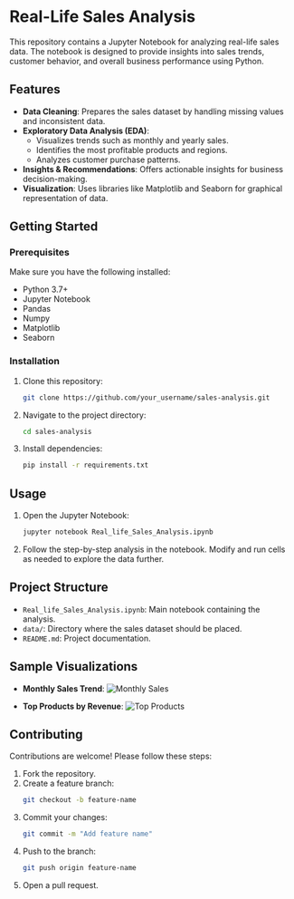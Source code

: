 # Real-Life Sales Analysis

This repository contains a Jupyter Notebook for analyzing real-life sales data. The notebook is designed to provide insights into sales trends, customer behavior, and overall business performance using Python.

## Features

- **Data Cleaning**: Prepares the sales dataset by handling missing values and inconsistent data.
- **Exploratory Data Analysis (EDA)**: 
  - Visualizes trends such as monthly and yearly sales.
  - Identifies the most profitable products and regions.
  - Analyzes customer purchase patterns.
- **Insights & Recommendations**: Offers actionable insights for business decision-making.
- **Visualization**: Uses libraries like Matplotlib and Seaborn for graphical representation of data.

## Getting Started

### Prerequisites

Make sure you have the following installed:

- Python 3.7+
- Jupyter Notebook
- Pandas
- Numpy
- Matplotlib
- Seaborn

### Installation

1. Clone this repository:
   ```bash
   git clone https://github.com/your_username/sales-analysis.git
   ```

2. Navigate to the project directory:
   ```bash
   cd sales-analysis
   ```

3. Install dependencies:
   ```bash
   pip install -r requirements.txt
   ```

## Usage

1. Open the Jupyter Notebook:
   ```bash
   jupyter notebook Real_life_Sales_Analysis.ipynb
   ```

2. Follow the step-by-step analysis in the notebook. Modify and run cells as needed to explore the data further.

## Project Structure

- `Real_life_Sales_Analysis.ipynb`: Main notebook containing the analysis.
- `data/`: Directory where the sales dataset should be placed.
- `README.md`: Project documentation.

## Sample Visualizations

- **Monthly Sales Trend**:
  ![Monthly Sales](path/to/sample_monthly_sales_plot.png)

- **Top Products by Revenue**:
  ![Top Products](path/to/sample_top_products_plot.png)

## Contributing

Contributions are welcome! Please follow these steps:

1. Fork the repository.
2. Create a feature branch:
   ```bash
   git checkout -b feature-name
   ```
3. Commit your changes:
   ```bash
   git commit -m "Add feature name"
   ```
4. Push to the branch:
   ```bash
   git push origin feature-name
   ```
5. Open a pull request.

